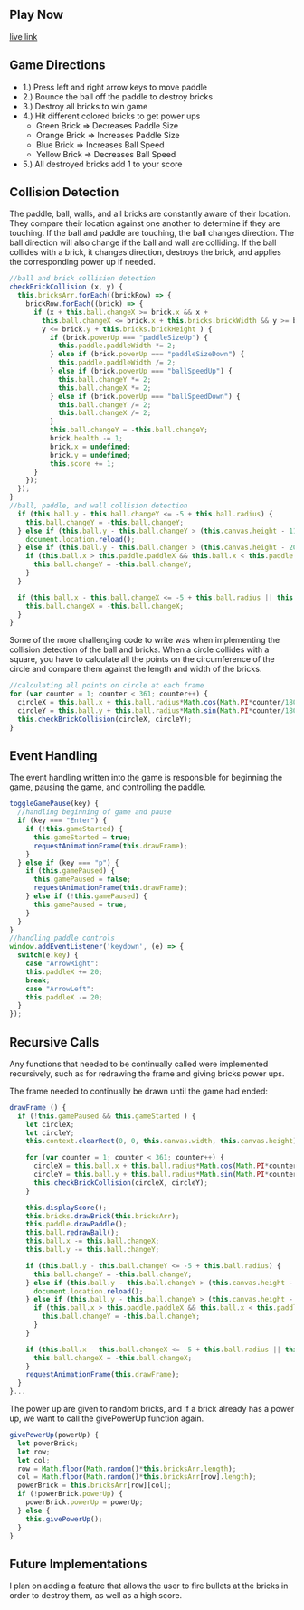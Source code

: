## Play Now

[live link](https://raydelpino29.github.io/BrickOut/)

## Game Directions

- 1.) Press left and right arrow keys to move paddle
- 2.) Bounce the ball off the paddle to destroy bricks
- 3.) Destroy all bricks to win game
- 4.) Hit different colored bricks to get power ups
  - Green Brick => Decreases Paddle Size
  - Orange Brick => Increases Paddle Size
  - Blue Brick => Increases Ball Speed
  - Yellow Brick => Decreases Ball Speed
- 5.) All destroyed bricks add 1 to your score

## Collision Detection

The paddle, ball, walls, and all bricks are constantly aware of their location. They compare their location against one another to determine if they are touching. If the ball and paddle are touching, the ball changes direction. The ball direction will also change if the ball and wall are colliding. If the ball collides with a brick, it changes direction, destroys the brick, and applies the corresponding power up if needed.

```javascript
//ball and brick collision detection
checkBrickCollision (x, y) {
  this.bricksArr.forEach((brickRow) => {
    brickRow.forEach((brick) => {
      if (x + this.ball.changeX >= brick.x && x +
        this.ball.changeX <= brick.x + this.bricks.brickWidth && y >= brick.y &&
        y <= brick.y + this.bricks.brickHeight ) {
          if (brick.powerUp === "paddleSizeUp") {
            this.paddle.paddleWidth *= 2;
          } else if (brick.powerUp === "paddleSizeDown") {
            this.paddle.paddleWidth /= 2;
          } else if (brick.powerUp === "ballSpeedUp") {
            this.ball.changeY *= 2;
            this.ball.changeX *= 2;
          } else if (brick.powerUp === "ballSpeedDown") {
            this.ball.changeY /= 2;
            this.ball.changeX /= 2;
          }
          this.ball.changeY = -this.ball.changeY;
          brick.health -= 1;
          brick.x = undefined;
          brick.y = undefined;
          this.score += 1;
      }
    });
  });
}
//ball, paddle, and wall collision detection
  if (this.ball.y - this.ball.changeY <= -5 + this.ball.radius) {
    this.ball.changeY = -this.ball.changeY;
  } else if (this.ball.y - this.ball.changeY > (this.canvas.height - 11)) {
    document.location.reload();
  } else if (this.ball.y - this.ball.changeY > (this.canvas.height - 20)) {
    if (this.ball.x > this.paddle.paddleX && this.ball.x < this.paddle.paddleX + this.paddle.paddleWidth ) {
      this.ball.changeY = -this.ball.changeY;
    }
  }

  if (this.ball.x - this.ball.changeX <= -5 + this.ball.radius || this.ball.x - this.ball.changeX > 605 - this.ball.radius) {
    this.ball.changeX = -this.ball.changeX;
  }
}
```
Some of the more challenging code to write was when implementing the collision detection of the ball and bricks. When a circle collides with a square, you have to calculate all the points on the circumference of the circle and compare them against the length and width of the bricks.

```javascript
//calculating all points on circle at each frame
for (var counter = 1; counter < 361; counter++) {
  circleX = this.ball.x + this.ball.radius*Math.cos(Math.PI*counter/180);
  circleY = this.ball.y + this.ball.radius*Math.sin(Math.PI*counter/180);
  this.checkBrickCollision(circleX, circleY);
}
```
## Event Handling

The event handling written into the game is responsible for beginning the game, pausing the game, and controlling the paddle.

```javascript
toggleGamePause(key) {
  //handling beginning of game and pause
  if (key === "Enter") {
    if (!this.gameStarted) {
      this.gameStarted = true;
      requestAnimationFrame(this.drawFrame);
    }
  } else if (key === "p") {
    if (this.gamePaused) {
      this.gamePaused = false;
      requestAnimationFrame(this.drawFrame);
    } else if (!this.gamePaused) {
      this.gamePaused = true;
    }
  }
}
//handling paddle controls
window.addEventListener('keydown', (e) => {
  switch(e.key) {
    case "ArrowRight":
    this.paddleX += 20;
    break;
    case "ArrowLeft":
    this.paddleX -= 20;
  }
});
```

## Recursive Calls

Any functions that needed to be continually called were implemented recursively, such as for redrawing the frame and giving bricks power ups.

The frame needed to continually be drawn until the game had ended:
```javascript
drawFrame () {
  if (!this.gamePaused && this.gameStarted ) {
    let circleX;
    let circleY;
    this.context.clearRect(0, 0, this.canvas.width, this.canvas.height);

    for (var counter = 1; counter < 361; counter++) {
      circleX = this.ball.x + this.ball.radius*Math.cos(Math.PI*counter/180);
      circleY = this.ball.y + this.ball.radius*Math.sin(Math.PI*counter/180);
      this.checkBrickCollision(circleX, circleY);
    }

    this.displayScore();
    this.bricks.drawBrick(this.bricksArr);
    this.paddle.drawPaddle();
    this.ball.redrawBall();
    this.ball.x -= this.ball.changeX;
    this.ball.y -= this.ball.changeY;

    if (this.ball.y - this.ball.changeY <= -5 + this.ball.radius) {
      this.ball.changeY = -this.ball.changeY;
    } else if (this.ball.y - this.ball.changeY > (this.canvas.height - 11)) {
      document.location.reload();
    } else if (this.ball.y - this.ball.changeY > (this.canvas.height - 20)) {
      if (this.ball.x > this.paddle.paddleX && this.ball.x < this.paddle.paddleX + this.paddle.paddleWidth ) {
        this.ball.changeY = -this.ball.changeY;
      }
    }

    if (this.ball.x - this.ball.changeX <= -5 + this.ball.radius || this.ball.x - this.ball.changeX > 605 - this.ball.radius) {
      this.ball.changeX = -this.ball.changeX;
    }
    requestAnimationFrame(this.drawFrame);
  }
}...
```
The power up are given to random bricks, and if a brick already has a power up, we want to call the givePowerUp function again.

```javascript
givePowerUp(powerUp) {
  let powerBrick;
  let row;
  let col;
  row = Math.floor(Math.random()*this.bricksArr.length);
  col = Math.floor(Math.random()*this.bricksArr[row].length);
  powerBrick = this.bricksArr[row][col];
  if (!powerBrick.powerUp) {
    powerBrick.powerUp = powerUp;
  } else {
    this.givePowerUp();
  }
}
```

## Future Implementations
 I plan on adding a feature that allows the user to fire bullets at the bricks in order to destroy them, as well as a high score.
